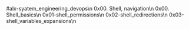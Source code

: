 #alx-syatem_engineering_devops\n
0x00. Shell, navigation\n
0x00. Shell_basics\n
0x01-shell_permissions\n
0x02-shell_redirections\n
0x03-shell_variables_expansions\n
